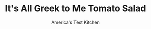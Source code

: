 ---
layout: ../../layouts/MarkdownPostLayout.astro
title: It's All Greek to Me Tomato Salad
author: America's Test Kitchen
pubDate: 2023-03-15
description: This salad succeeds in pairing tomatoes with complementary, flavorful ingredients while letting the tomato shine rather than burying it under a cloak of goopy dressing.
image_url: https://res.cloudinary.com/hksqkdlah/image/upload/ar_1:1,c_fill,dpr_2.0,f_auto,fl_lossy.progressive.strip_profile,g_faces:auto,q_auto:low,w_344/4300_sfs-tomatosaladgreek-cc-319594
tags: ["Side Dishes","Vegetables","Salads"]
calories: 1079
protein: 9
carbohydrates: 11
fats: 
fiber: 2
ingredients: ["2 tablespoons, extra-virgin olive oil","1 tablespoon, red wine vinegar","1 tablespoon, lemon juice","1/2 teaspoon, dried oregano",", Salt and pepper","1 pound, tomatoes, cored and cut into 1-inch chunks ( or 1 pound cherry or grape tomatoes, cut in half)","1/2 , seedless cucumber, halved lengthwise and cut crosswise into 1/4-inch slices","1/2 , green bell pepper, seeded and cut into thin strips","3/4 cup, pitted kalamata olives, chopped","1 1/2 cups, crumbled feta cheese"]
serves: 4
time: "null"
instructions: ["Whisk oil, vinegar, lemon juice, oregano, and salt and pepper to taste in small bowl. Place tomatoes, cucumber, pepper, and olives in large bowl. Add vinaigrette and toss until evenly coated. Gently toss in cheese and adjust seasonings. Serve."]
nutrition: ["403 mg Potassium","231 mg Phosphorus","324 mg Calcium","1 mg Iron","32 mg Magnesium","708 mg Sodium","1 mg Zinc","21 g Fat","1 mg Niacin (B3)","9 g Monounsaturated","1 g Polyunsaturated","29 mg Vitamin C","50 mg Cholesterol","9 g Saturated","2 g Fiber","40 µg Folate (food)","6 g Sugars","23 µg Vitamin K","215 g Water","11 g Carbs","40 µg Folate equivalent (total)","9 g Protein","2 mg Vitamin E","127 µg Vitamin A","269 kcal Energy","1079 calories"]
notes: "If you prefer, use the sweeter-tasting red bell pepper instead of the more traditional green pepper in this salad."
---